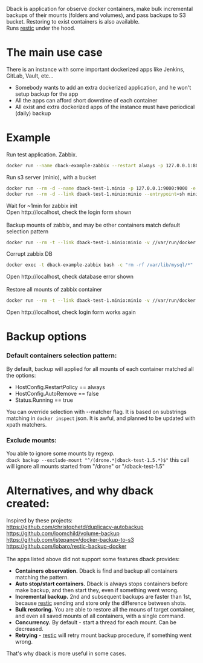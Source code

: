Dback is application for observe docker containers, make bulk incremental backups
of their mounts (folders and volumes), and pass backups to S3 bucket. Restoring to exist containers is also available.<br>
Runs [restic](https://github.com/restic/restic) under the hood.

# The main use case
There is an instance with some important dockerized apps like Jenkins, GitLab, Vault, etc...
- Somebody wants to add an extra dockerized application, and he won't setup backup for the app
- All the apps can afford short downtime of each container
- All exist and extra dockerized apps of the instance must have periodical (daily) backup

# Example
Run test application. Zabbix.
```sh
docker run --name dback-example-zabbix --restart always -p 127.0.0.1:80:80 -d zabbix/zabbix-appliance:alpine-4.4.0
```
Run s3 server (minio), with a bucket
```sh
docker run --rm -d --name dback-test-1.minio -p 127.0.0.1:9000:9000 -e MINIO_ACCESS_KEY=dback_test -e MINIO_SECRET_KEY=3b464c70cf691ef6512ed51b2a minio/minio:RELEASE.2020-03-25T07-03-04Z server /data
docker run --rm -d --link dback-test-1.minio:minio --entrypoint=sh minio/mc:RELEASE.2020-05-28T23-43-36Z -c "mc config host add minio http://minio:9000 dback_test 3b464c70cf691ef6512ed51b2a && mc mb minio/dback-test"
```
Wait for ~1min for zabbix init<br>
Open http://localhost, check the login form shown<br>
<br>
Backup mounts of zabbix, and may be other containers match default selection pattern
```sh
docker run --rm -t --link dback-test-1.minio:minio -v //var/run/docker.sock:/var/run/docker.sock dback/dback:0.0.102 backup --s3-endpoint=http://minio:9000 -b=dback-test -a=dback_test -s=3b464c70cf691ef6512ed51b2a -p=SecureResticPassword11
```
Corrupt zabbix DB
```sh
docker exec -t dback-example-zabbix bash -c "rm -rf /var/lib/mysql/*"
```
Open http://localhost, check database error shown<br>
<br>
Restore all mounts of zabbix container
```sh
docker run --rm -t --link dback-test-1.minio:minio -v //var/run/docker.sock:/var/run/docker.sock dback/dback:0.0.102 restore container dback-example-zabbix --s3-endpoint=http://minio:9000 -b=dback-test -a=dback_test -s=3b464c70cf691ef6512ed51b2a -p=SecureResticPassword11
```
Open http://localhost, check login form works again

# Backup options
### Default containers selection pattern:
By default, backup will applied for all mounts of each container matched all the options:
- HostConfig.RestartPolicy == always
- HostConfig.AutoRemove == false
- Status.Running == true

You can override selection with --matcher flag. It is based on substrings matching in `docker inspect` json. It is awful, and planned to be updated with xpath matchers.


### Exclude mounts:
You able to ignore some mounts by regexp.<br>
`dback backup --exclude-mount "^/(drone.*|dback-test-1.5.*)$"`
this call will ignore all mounts started from "/drone" or "/dback-test-1.5"


# Alternatives, and why dback created:
Inspired by these projects:<br>
https://github.com/christophetd/duplicacy-autobackup<br>
https://github.com/loomchild/volume-backup<br>
https://github.com/istepanov/docker-backup-to-s3<br>
https://github.com/lobaro/restic-backup-docker<br>
<br>
The apps listed above did not support some features dback provides:
* **Containers observation.** Dback is find and backup all containers matching the pattern.
* **Auto stop/start containers.** Dback is always stops containers before make backup, and then start they, even if something went wrong.
* **Incremental backup.** 2nd and subsequent backups are faster than 1st, because [restic](https://github.com/restic/restic) sending and store only the difference between shots.
* **Bulk restoring.** You are able to restore all the mouns of target container, and even all saved mounts of all containers, with a single command.
* **Concurrency.** By default - start a thread for each mount. Can be decreased.
* **Retrying** - [restic](https://github.com/restic/restic) will retry mount backup procedure, if something went wrong.

That's why dback is more useful in some cases.